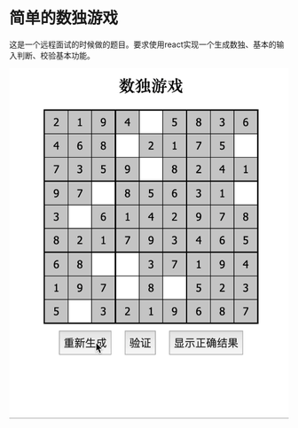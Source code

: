 # 简单的数独游戏

这是一个远程面试的时候做的题目。要求使用react实现一个生成数独、基本的输入判断、校验基本功能。

![screen shot](https://github.com/l20/soduku-react-demo/blob/master/eq1k6-vop0h.gif)